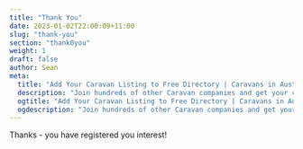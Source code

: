 ```yaml
---
title: "Thank You"
date: 2023-01-02T22:00:09+11:00
slug: "thank-you"
section: "thank0you"
weight: 1
draft: false
author: Sean
meta:
  title: "Add Your Caravan Listing to Free Directory | Caravans in Australia"
  description: "Join hundreds of other Caravan companies and get your caravans noticed more online by arranging a free listing on our Australian Caravan Directory."
  ogtitle: "Add Your Caravan Listing to Free Directory | Caravans in Australia"
  ogdescription: "Join hundreds of other Caravan companies and get your caravans noticed more online by arranging a free listing on our Australian Caravan Directory."
---
```


Thanks - you have registered you interest!
